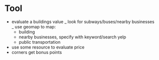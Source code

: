 # Tool
+ evaluate a buildings value
 _ look for subways/buses/nearby businesses
 _ use geomap to map:
    + building
    + nearby businesses, specify with keyword/search yelp
    + public transportation
+ use some resource to evaluate price
+ corners get bonus points
